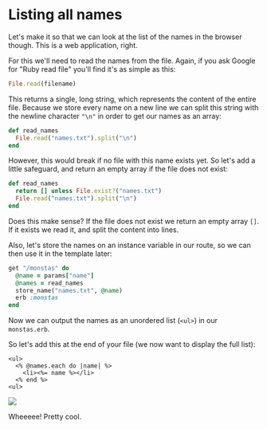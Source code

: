 # Listing all names

Let's make it so that we can look at the list of the names in the browser
though. This is a web application, right.

For this we'll need to read the names from the file. Again, if you ask Google
for "Ruby read file" you'll find it's as simple as this:

```ruby
File.read(filename)
```

This returns a single, long string, which represents the content of the entire
file. Because we store every name on a new line we can split this string with
the newline character `"\n"` in order to get our names as an array:

```ruby
def read_names
  File.read("names.txt").split("\n")
end
```

However, this would break if no file with this name exists yet. So let's add 
a little safeguard, and return an empty array if the file does not exist:

```ruby
def read_names
  return [] unless File.exist?("names.txt")
  File.read("names.txt").split("\n")
end
```

Does this make sense? If the file does not exist we return an empty array `[]`.
If it exists we read it, and split the content into lines.

Also, let's store the names on an instance variable in our route, so we can
then use it in the template later:

```ruby
get "/monstas" do
  @name = params["name"]
  @names = read_names
  store_name("names.txt", @name)
  erb :monstas
end
```
Now we can output the names as an unordered list (`<ul>`) in our `monstas.erb`.

So let's add this at the end of your file (we now want to display the full list):

```erb
<ul>
  <% @names.each do |name| %>
    <li><%= name %></li>
  <% end %>
<ul>
```

<img src="/assets/images/11-storing_data_1.png">

Wheeeee! Pretty cool.

